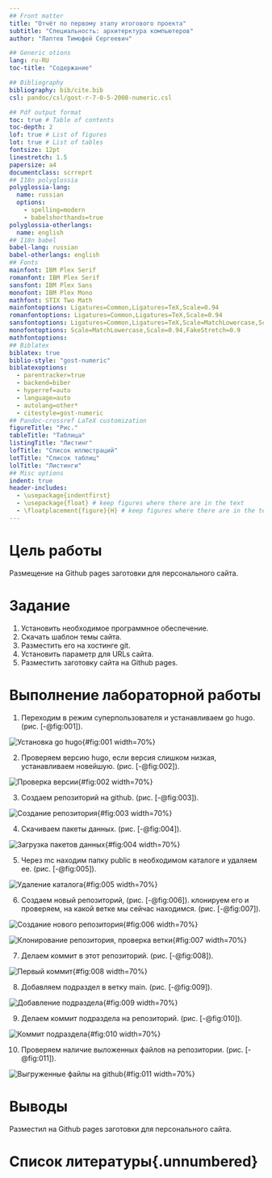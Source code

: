 ```yaml
---
## Front matter
title: "Отчёт по первому этапу итогового проекта"
subtitle: "Специальность: архитерктура компьютеров"
author: "Лаптев Тимофей Сергеевич"

## Generic otions
lang: ru-RU
toc-title: "Содержание"

## Bibliography
bibliography: bib/cite.bib
csl: pandoc/csl/gost-r-7-0-5-2008-numeric.csl

## Pdf output format
toc: true # Table of contents
toc-depth: 2
lof: true # List of figures
lot: true # List of tables
fontsize: 12pt
linestretch: 1.5
papersize: a4
documentclass: scrreprt
## I18n polyglossia
polyglossia-lang:
  name: russian
  options:
	- spelling=modern
	- babelshorthands=true
polyglossia-otherlangs:
  name: english
## I18n babel
babel-lang: russian
babel-otherlangs: english
## Fonts
mainfont: IBM Plex Serif
romanfont: IBM Plex Serif
sansfont: IBM Plex Sans
monofont: IBM Plex Mono
mathfont: STIX Two Math
mainfontoptions: Ligatures=Common,Ligatures=TeX,Scale=0.94
romanfontoptions: Ligatures=Common,Ligatures=TeX,Scale=0.94
sansfontoptions: Ligatures=Common,Ligatures=TeX,Scale=MatchLowercase,Scale=0.94
monofontoptions: Scale=MatchLowercase,Scale=0.94,FakeStretch=0.9
mathfontoptions:
## Biblatex
biblatex: true
biblio-style: "gost-numeric"
biblatexoptions:
  - parentracker=true
  - backend=biber
  - hyperref=auto
  - language=auto
  - autolang=other*
  - citestyle=gost-numeric
## Pandoc-crossref LaTeX customization
figureTitle: "Рис."
tableTitle: "Таблица"
listingTitle: "Листинг"
lofTitle: "Список иллюстраций"
lotTitle: "Список таблиц"
lolTitle: "Листинги"
## Misc options
indent: true
header-includes:
  - \usepackage{indentfirst}
  - \usepackage{float} # keep figures where there are in the text
  - \floatplacement{figure}{H} # keep figures where there are in the text
---
```


# Цель работы

Размещение на Github pages заготовки для персонального сайта.

# Задание

1. Установить необходимое программное обеспечение.
2. Скачать шаблон темы сайта.
3. Разместить его на хостинге git.
4. Установить параметр для URLs сайта.
5. Разместить заготовку сайта на Github pages.

# Выполнение лабораторной работы

1. Переходим в режим суперпользователя и устанавливаем go hugo. (рис. [-@fig:001]).

![Установка go hugo](image/1.png){#fig:001 width=70%}

2. Проверяем версию hugo, если версия слишком низкая, устанавливаем новейшую. (рис. [-@fig:002]).

![Проверка версии](image/2.png){#fig:002 width=70%}

3. Создаем репозиторий на github. (рис. [-@fig:003]).

![Создание репозитория](image/3.png){#fig:003 width=70%}

4. Скачиваем пакеты данных. (рис. [-@fig:004]).

![Загрузка пакетов данных](image/4.png){#fig:004 width=70%}

5. Через mc находим папку public в необходимом каталоге и удаляем ее. (рис. [-@fig:005]).

![Удаление каталога](image/5.png){#fig:005 width=70%}

6. Создаем новый репозиторий, (рис. [-@fig:006]). клонируем его и проверяем, на какой ветке мы сейчас находимся. (рис. [-@fig:007]).

![Создание нового репозитория](image/6.png){#fig:006 width=70%}

![Клонирование репозитория, проверка ветки](image/7.png){#fig:007 width=70%}

7. Делаем коммит в этот репозиторий. (рис. [-@fig:008]).

![Первый коммит](image/8.png){#fig:008 width=70%}

8. Добавляем подраздел в ветку main. (рис. [-@fig:009]).

![Добавление подраздела](image/9.png){#fig:009 width=70%}

9. Делаем коммит подраздела на репозиторий. (рис. [-@fig:010]).

![Коммит подраздела](image/10.png){#fig:010 width=70%}

10. Проверяем наличие выложенных файлов на репозитории. (рис. [-@fig:011]).

![Выгруженные файлы на github](image/11.png){#fig:011 width=70%}

# Выводы

Разместил на Github pages заготовки для персонального сайта.

# Список литературы{.unnumbered}
